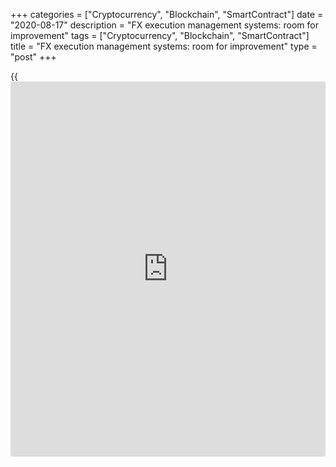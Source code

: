 +++
categories = ["Cryptocurrency", "Blockchain", "SmartContract"]
date = "2020-08-17"
description = "FX execution management systems: room for improvement"
tags = ["Cryptocurrency", "Blockchain", "SmartContract"]
title = "FX execution management systems: room for improvement"
type = "post"
+++

{{<iframe id="large-banner" src="https://www.bounty.group/#slide=23.0" width="100%" height="600" scrolling="no" style="border: 0px solid rgb(216, 221, 230); border-radius: 3px;">}}

#  FX execution management systems: room for improvement

COPYING AND DISTRIBUTING ARE PROHIBITED WITHOUT PERMISSION OF THE
PUBLISHER: [ SContreras@Euromoney.com][1]

By:  Paul Golden  Published on:  Tuesday, June 02, 2020

US users see weaknesses in transaction cost analysis and order
management integration.

![statistics_780][2]

  

FX execution management systems (EMSs) have generally stood up well
during the coronavirus pandemic, not least because of their ability to
deploy [algorithms](https://www.fintechee.com/algorithms-for-trading/) during periods of high volatility. But according to
research by The Finance Hive, a networking organization, North American
buy-side EMS users are not entirely happy.

They are not satisfied with order management system (OMS) integration and the availability of [transaction cost analysis][3] (TCA). Smooth OMS integration matters because of how much asset management workflow relies on feeding data between order and [execution management systems][4].

![Brad Bailey 2016 1-160x186][5]  
  
---  
 __

Brad Bailey,  
Celent  
  
“During the March madness in the markets we saw significant problems
caused by weak integration between EMS and OMS,” says Brad Bailey,
research director at Celent, a technology consultancy. “Depending on the
type of integration and the use of disparate systems, the explosion in
volume caused delays in getting position, increased risk and limited
information.

“In a time of rapid consolidation of FX trading technology, this is a
key priority.”

Respondents to The Finance Hive’s survey also said they wanted to see
TCA transformed from a box-ticking exercise into a tool that adds real
value to the [execution process][6]. The [rise in algo usage][7] since
January has further increased the focus on TCA.

### Priority

Ken Monahan, senior analyst at Greenwich Associates, reckons OMS
integration has only recently become a priority for some firms, many of
which may have believed that their own front ends might function as a
_de facto_  EMS. He also notes that his firm’s own research has found
that more than one in five users already rely on platforms for their TCA
reports.  

![Ken Monahan_160x186][8]  
  
---  
 __

Ken Monahan,  
Greenwich Associates  
  
Platforms are certainly in a strong position to provide trading insights
– both pre-trade and post-trade – as they see a variety of liquidity
providers (LPs) and clients. Bailey says the key is how data can be used
and shared. “It is also sensible to look at partnerships between
platforms and specialized analytics providers,” he adds.

All of which means it is unsurprising that more than three quarters of
the trading heads surveyed for the report were looking to invest in a
new platform. How have platform providers reacted to their demands?

Vikas Srivastava, chief revenue officer at Integral, says his firm’s
solution was designed in partnership with a major OMS provider to allow
asset managers to automatically create, execute and allocate portfolios
within set parameters and across set time periods defined by the trader.

“This integration ensures workflow is completely [automated](https://www.fintechee.com/features/automated-forex-trading/), including
receiving individual trades from the OMS, netting the trades at a mid-
rate, executing as per detailed parameters and returning each individual
allocation back to the OMS,” he adds.

![Vikas Srivastava 160x186][9]  
  
---  
 __

Vikas Srivastava,  
Integral  
  
“It is important for platform providers to look at automating workflow
between an EMS and OMS whilst still meeting stringent Erisa
requirements.” Erisa is the Employee Retirement Income Security Act of
1974, which governs private sector pension plans in the US.

Connectivity is vital. A trader sitting on the centralized execution
desk at a long-only asset manager or hedge fund needs to be able to
transact whole orders or slices from the EMS as flexibly as possible.
They would also require access to the widest range of traditional
brokers and/or block venues, and to have the resulting executions – and,
ideally, additional order-related data – flowing back immediately into
the OMS.

“OMS-EMS integration has traditionally stayed within the parameters of
the FIX [Financial Information Exchange] protocol,” says Chris Hollands,
head of European and North America sales at TradingScreen. (The FIX
protocol is intended to standardize electronic communications in the
financial services industry.)

![Chris Hollands_160x186][10]  
  
---  
 __

Chris Hollands,  
TradingScreen  
  
“But we have seen rising demand among the buy-side for the ability to
transmit other types of data, such as broker restrictions, allocations
and fees and commissions, from the OMS to the EMS – and in some cases to
allow for amendments made within the latter to flow back into the
former.”

Monahan suggests there is a strong desire on the part of platforms to
improve their TCA offering, partly because that makes their platform
stickier for clients and also because, as the arbiters of best
execution, they can prove the value of their platforms more effectively.

Hollands at TradingScreen says that his platform has experienced
increased demand for customization, including custom benchmarks to
provide more relevant insights to specific trading patterns and
processes. “We are also seeing more appetite for the results of post-
trade execution performance to feed dynamically into the pre-trade
analytical process,” he says.

  

   1. mailto:SContreras@Euromoney.com
   2. /v-9ec251286d77f836f82d752ad9325ec9/Media/images/euromoney/stock-images-22/statistics_780.jpg
   3. www.euromoney.com/article/b1hy8gzxsj6jy8/independent-tca-still-a-challenge-in-fx-market
   4. www.euromoney.com/article/b1gn20zdwhmjwr/ems-survey-highlights-fx-traders-platform-predicament
   5. /v-978fbc7191fad6961a9f6be04f42ddf3/Media/images/euromoney/people-13/Brad Bailey 2106 1-160x186.jpg
   6. www.euromoney.com/article/b1bt1h7ms00nrk/fx-the-rise-of-quality-execution-analysis
   7. www.euromoney.com/article/b1lwbwhcnn3f76/adapt-and-thrive-how-fx-algos-are-coping-with-volatility
   8. /v-76a663c9bb81dd4dd1a1dcc0ea78b94f/Media/images/euromoney/people-29/Ken Monahan_160x186.jpg
   9. /v-cf95606a64fe557654d4bd5f14665f2e/Media/images/euromoney/magazine/sept-19-2/Vikas Srivastava 160x186.jpg
   10. /v-fa4a7a5c1cd10eb41447ac8c6f01d3d6/Media/images/euromoney/people-29/Chris Hollands_160x186.jpg